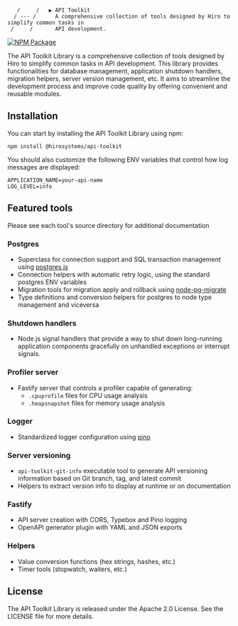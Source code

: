 
       /     /   ▶ API Toolkit
      / --- /      A comprehensive collection of tools designed by Hiro to simplify common tasks in
     /     /       API development.

[![NPM Package](https://img.shields.io/npm/v/@hirosystems/api-toolkit.svg?style=flat-square)](https://www.npmjs.org/package/@hirosystems/api-toolkit)

The API Toolkit Library is a comprehensive collection of tools designed by Hiro to simplify common
tasks in API development. This library provides functionalities for database management, application
shutdown handlers, migration helpers, server version management, etc. It aims to streamline the
development process and improve code quality by offering convenient and reusable modules.

## Installation

You can start by installing the API Toolkit Library using npm:

```
npm install @hirosystems/api-toolkit
```

You should also customize the following ENV variables that control how log messages are displayed:

```env
APPLICATION_NAME=your-api-name
LOG_LEVEL=info
```

## Featured tools

Please see each tool's source directory for additional documentation

### Postgres

* Superclass for connection support and SQL transaction management using
  [postgres.js](https://github.com/porsager/postgres)
* Connection helpers with automatic retry logic, using the standard postgres ENV variables
* Migration tools for migration apply and rollback using
  [node-pg-migrate](https://github.com/salsita/node-pg-migrate)
* Type definitions and conversion helpers for postgres to node type management and viceversa

### Shutdown handlers

* Node.js signal handlers that provide a way to shut down long-running application components
gracefully on unhandled exceptions or interrupt signals.

### Profiler server

* Fastify server that controls a profiler capable of generating:
    * `.cpuprofile` files for CPU usage analysis
    * `.heapsnapshot` files for memory usage analysis

### Logger

* Standardized logger configuration using [pino](https://github.com/pinojs/pino)

### Server versioning

* `api-toolkit-git-info` executable tool to generate API versioning information based on Git branch,
  tag, and latest commit
* Helpers to extract version info to display at runtime or on documentation

### Fastify

* API server creation with CORS, Typebox and Pino logging
* OpenAPI generator plugin with YAML and JSON exports

### Helpers

* Value conversion functions (hex strings, hashes, etc.)
* Timer tools (stopwatch, waiters, etc.)

## License

The API Toolkit Library is released under the Apache 2.0 License. See the LICENSE file for more
details.